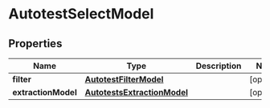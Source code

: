 

# AutotestSelectModel


## Properties

| Name | Type | Description | Notes |
|------------ | ------------- | ------------- | -------------|
|**filter** | [**AutotestFilterModel**](AutotestFilterModel.md) |  |  [optional] |
|**extractionModel** | [**AutotestsExtractionModel**](AutotestsExtractionModel.md) |  |  [optional] |



